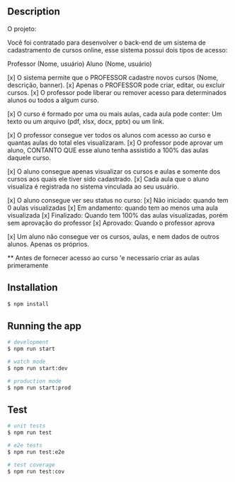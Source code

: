 
## Description

O projeto:

Você foi contratado para desenvolver o back-end de um sistema de cadastramento de cursos online, esse sistema possui dois tipos de acesso:

Professor (Nome, usuário)
Aluno (Nome, usuário)

[x] O sistema permite que o PROFESSOR cadastre novos cursos (Nome, descrição, banner).
[x] Apenas o PROFESSOR pode criar,  editar, ou excluir cursos.
[x] O professor pode liberar ou remover acesso para determinados alunos ou todos a algum curso.

[x] O curso é formado por uma ou mais aulas, cada aula pode conter:
Um texto ou um arquivo (pdf, xlsx, docx, pptx) ou um link.

[x]  O professor consegue ver todos os alunos com acesso ao curso e quantas aulas do total eles visualizaram.
[x] O professor pode aprovar um aluno, CONTANTO QUE esse aluno tenha assistido a 100% das aulas daquele curso.

[x] O aluno consegue apenas visualizar os cursos e aulas e somente dos cursos aos quais ele tiver sido cadastrado.
[x] Cada aula que o aluno visualiza é registrada no sistema vinculada ao seu usuário.

[x] O aluno consegue ver seu status no curso:
[x] Não iniciado:  quando tem 0 aulas visualizadas
[x] Em andamento: quando tem ao menos uma aula visualizada
[x] Finalizado: Quando tem 100% das aulas visualizadas, porém sem aprovação do professor
[x] Aprovado: Quando o professor aprova

[x] Um aluno não consegue ver os cursos, aulas, e nem dados de outros alunos. Apenas os próprios.

** Antes de fornecer acesso ao curso 'e necessario criar as aulas primeramente

## Installation

```bash
$ npm install
```

## Running the app

```bash
# development
$ npm run start

# watch mode
$ npm run start:dev

# production mode
$ npm run start:prod
```

## Test

```bash
# unit tests
$ npm run test

# e2e tests
$ npm run test:e2e

# test coverage
$ npm run test:cov
```

